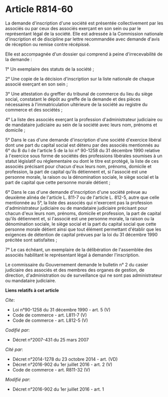 # Article R814-60

La demande d'inscription d'une société est présentée collectivement par les associés ou par ceux des associés exerçant en son
sein ou par le représentant légal de la société. Elle est adressée à la Commission nationale d'inscription et de discipline
par lettre recommandée avec demande d'avis de réception ou remise contre récépissé. 

Elle est accompagnée d'un dossier qui comprend à peine d'irrecevabilité de la demande : 

1° Un exemplaire des statuts de la société ; 

2° Une copie de la décision d'inscription sur la liste nationale de chaque associé exerçant en son sein ; 

3° Une attestation du greffier du tribunal de commerce du lieu du siège social, constatant le dépôt au greffe de la demande
et des pièces nécessaires à l'immatriculation ultérieure de la société au registre du commerce et des sociétés ; 

4° La liste des associés exerçant la profession d'administrateur judiciaire ou de mandataire judiciaire au sein de la société
avec leurs nom, prénoms et domicile ; 

5° Dans le cas d'une demande d'inscription d'une société d'exercice libéral dont une part du capital social est détenu par
des associés mentionnés au 6° du B du I de l'article 5 de la loi n° 90-1258 du 31 décembre 1990 relative à l'exercice sous
forme de sociétés des professions libérales soumises à un statut législatif ou réglementaire ou dont le titre est protégé, la
liste de ces associés précisant pour chacun d'eux leurs nom, prénoms, domicile et profession, la part de capital qu'ils
détiennent et, si l'associé est une personne morale, la raison ou la dénomination sociale, le siège social et la part de
capital que cette personne morale détient ; 

6° Dans le cas d'une demande d'inscription d'une société prévue au deuxième alinéa de l'article L. 811-7 ou de l'article L.
812-5, autre que celle mentionnée au 5°, la liste des associés qui n'exercent pas la profession d'administrateur judiciaire
ou de mandataire judiciaire précisant pour chacun d'eux leurs nom, prénoms, domicile et profession, la part de capital qu'ils
détiennent et, si l'associé est une personne morale, la raison ou la dénomination sociale, le siège social et la part du
capital social que cette personne morale détient ainsi que tout élément permettant d'établir que les exigences de détention
de capital prévues par la loi du 31 décembre 1990 précitée sont satisfaites ; 

7° Le cas échéant, un exemplaire de la délibération de l'assemblée des associés habilitant le représentant légal à demander
l'inscription. 

Le commissaire du Gouvernement demande le bulletin n° 2 du casier judiciaire des associés et des membres des organes de
gestion, de direction, d'administration ou de surveillance qui ne sont pas administrateur ou mandataire judiciaire.

**Liens relatifs à cet article**

_Cite_:

  - Loi n°90-1258 du 31 décembre 1990 - art. 5 (V)
  - Code de commerce - art. L811-7 (V)
  - Code de commerce - art. L812-5 (V)

_Codifié par_:

  - Décret n°2007-431 du 25 mars 2007

_Cité par_:

  - Décret n°2014-1278 du 23 octobre 2014 - art. (VD)
  - Décret n°2016-902 du 1er juillet 2016 - art. 2 (V)
  - Code de commerce - art. R811-32 (V)

_Modifié par_:

  - Décret n°2016-902 du 1er juillet 2016 - art. 1
